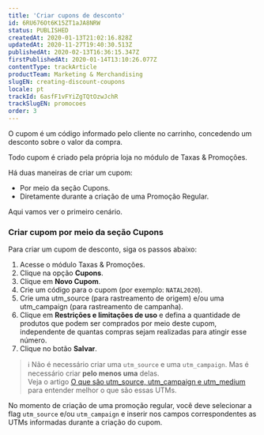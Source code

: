 ```yaml
---
title: 'Criar cupons de desconto'
id: 6RU676Ot6K15ZT1aJA8NRW
status: PUBLISHED
createdAt: 2020-01-13T21:02:16.828Z
updatedAt: 2020-11-27T19:40:30.513Z
publishedAt: 2020-02-13T16:36:15.347Z
firstPublishedAt: 2020-01-14T13:10:26.077Z
contentType: trackArticle
productTeam: Marketing & Merchandising
slugEN: creating-discount-coupons
locale: pt
trackId: 6asfF1vFYiZgTQtOzwJchR
trackSlugEN: promocoes
order: 3
---
```


O cupom é um código informado pelo cliente no carrinho, concedendo um desconto sobre o valor da compra.

Todo cupom é criado pela própria loja no módulo de Taxas & Promoções.

Há duas maneiras de criar um cupom:
- Por meio da seção Cupons.
- Diretamente durante a criação de uma Promoção Regular.

Aqui vamos ver o primeiro cenário.

### Criar cupom por meio da seção Cupons

Para criar um cupom de desconto, siga os passos abaixo:

1. Acesse o módulo Taxas & Promoções.
2. Clique na opção **Cupons**.
3. Clique em **Novo Cupom**.
4. Crie um código para o cupom (por exemplo: `NATAL2020`).
5. Crie uma utm_source (para rastreamento de origem) e/ou uma utm_campaign (para rastreamento de campanha).
6. Clique em **Restrições e limitações de uso** e defina a quantidade de produtos que podem ser comprados por meio deste cupom, independente de quantas compras sejam realizadas para atingir esse número.
7. Clique no botão **Salvar**.

> ℹ️ Não é necessário criar uma `utm_source` e uma `utm_campaign`. Mas é necessário criar **pelo menos uma** delas.<br> Veja o artigo [O que são utm_source, utm_campaign e utm_medium](/pt/tutorial/o-que-sao-utm_source-utm_campaign-e-utm_medium) para entender melhor o que são essas UTMs.

No momento de criação de uma promoção regular, você deve selecionar a flag `utm_source` e/ou `utm_campaign` e inserir nos campos correspondentes as UTMs informadas durante a criação do cupom.
